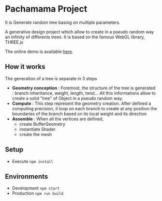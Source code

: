 # Pachamama Project


It is Generate random tree basing on multiple parameters. 

A generative design project which allow to create in a pseudo random way an infinity of differents trees.
It is based on the famous WebGL library, THREE.js

The online demo is available <a href="https://solaldr.github.io/Pachamama/">here</a>.

## How it works

The generation of a tree is separate in 3 steps
- __Geometry conception__ : Foremost, the structure of the tree is generated : branch inheritance, weight, length, twist...
All this informations allow to create a solid "tree" of Object in a pseudo random way.
- __Compute__ : This step represent the geometry creation. After defined a computing precision, it loop on each branch to create at any position the boundaries of the branch based on its local weight and its direction
- __Assemble__ : When all the vertices are defined, 
	- create BufferGeometry
	- instantiate Shader
	- create the mesh


## Setup

* Execute `npm install`

## Environments

* Development `npm start`
* Production `npm run build`

